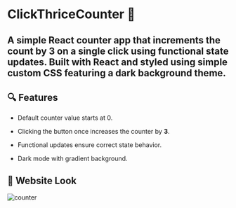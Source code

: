 # ClickThriceCounter 🧮

## A simple React counter app that increments the count by 3 on a single click using functional state updates. Built with React and styled using simple custom CSS featuring a dark background theme.

## 🔍 Features

- Default counter value starts at 0.

- Clicking the button once increases the counter by **3**.

- Functional updates ensure correct state behavior.

- Dark mode with gradient background.
  
## 📸 Website Look

![counter](https://github.com/user-attachments/assets/4efac318-b56e-48a4-be5e-24da6944a902)



